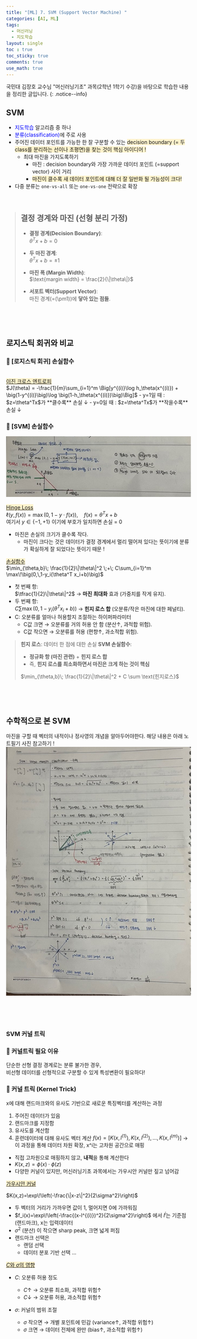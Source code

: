 ```yaml
---
title: "[ML] 7. SVM (Support Vector Machine) "
categories: [AI, ML]
tags:
  - 머신러닝
  - 지도학습
layout: single
toc : true
toc_sticky: true
comments: true
use_math: true
---
```


국민대 김장호 교수님 "머신러닝기초" 과목(2학년 1학기 수강)을 바탕으로 학습한 내용을 정리한 글입니다.
{: .notice--info}

## SVM
- <span style="color: blue">지도학습</span> 알고리즘 중 하나
- <span style="color: blue">분류(classification)</span>에 주로 사용
- 주어진 데이터 포인트를 가능한 한 잘 구분할 수 있는 <span style="background-color: #fff3cd">decision boundary (= 두 class를 분리하는 선이나 초평면)을 찾는 것이 핵심 아이디어 !</span>
  - 최대 마진을 가지도록하기 
    - 마진 : decision boundary와 가장 가까운 데이터 포인트 (=support vector) 사이 거리
    - <span style="background-color: #fff3cd">마진이 클수록 새 데이터 포인트에 대해 더 잘 일반화 될 가능성이 크다!</span>
- 다중 분류는 `one-vs-all` 또는 `one-vs-one` 전략으로 확장
<br>

> ## 결정 경계와 마진 (선형 분리 가정)
> - **결정 경계(Decision Boundary)**:  
>   $\theta^T x + b = 0$
> 
> - **두 마진 경계**:  
>   $\theta^T x + b = \pm 1$
> 
> - **마진 폭 (Margin Width)**:  
>   $\text{margin width} = \frac{2}{\|\theta\|}$
> - **서포트 벡터(Support Vector)**:  
>   마진 경계(=\(\pm1\))에 **닿아 있는 점들**.  

<br>
<br>
<br>

## 로지스틱 회귀와 비교
### 🐾 [로지스틱 회귀] 손실함수
<br>
<span style="background-color: #fff3cd"><u> 이진 크로스 엔트로피 </u> </span> <br>
$J(\theta) = -\frac{1}{m}\sum_{i=1}^m \Big[y^{(i)}\log h_\theta(x^{(i)}) + \big(1-y^{(i)}\big)\log \big(1-h_\theta(x^{(i)})\big)\Big]$
- y=1일 때 : $z=\theta^Tx$가 **클수록** 손실 ↓
- y=0일 때 : $z=\theta^Tx$가 **작을수록** 손실 ↓

### 🐾 [SVM] 손실함수
![kmeans 클러스터링 그림](/assets/images/hingeloss.png)  
<br>
<span style="background-color: #fff3cd"> <u> Hinge Loss </u>  </span> <br>
$\ell\big(y, f(x)\big)=\max\big(0,\, 1 - y\cdot f(x)\big),\quad f(x)=\theta^T x + b$
<br>
여기서 $y \in \{-1, +1\}$ 이기에 부호가 일치하면 손실 = 0
- 마진은 손실의 크기가 클수록 작다. 
  - 마진이 크다는 것은 데이터가 결정 경계에서 멀리 떨어져 있다는 뜻이기에 분류가 확실하게 잘 되었다는 뜻이기 때문 !
  
<span style="background-color: #fff3cd"><u> 손실함수 </u> </span> <br>
$\min_{\theta,b}\; \frac{1}{2}\|\theta\|^2 \;+\; C\sum_{i=1}^m \max\!\big(0,\,1-y_i(\theta^T x_i+b)\big)$
<br>
- 첫 번째 항:  
  $\tfrac{1}{2}\|\theta\|^2$ → **마진 최대화** 효과 (가중치를 작게 유지).
- 두 번째 항:  
  $C\sum \max(0,1-y_i(\theta^T x_i+b))$ → **힌지 로스 합** (오분류/작은 마진에 대한 페널티).
- C: 오분류를 얼마나 허용할지 조절하는 하이퍼파라미터
  - C값 크면 → 오분류를 거의 허용 안 함 (분산↑, 과적합 위험).
  - C값 작으면 → 오분류를 허용 (편향↑, 과소적합 위험).


> **힌지 로스**: 데이터 한 점에 대한 손실
> **SVM 손실함수**:  
>  - **정규화 항 (마진 관련)** + **힌지 로스 합**  
>   - 즉, **힌지 로스를 최소화하면서 마진은 크게 하는 것이 핵심**
>
> $\min_{\theta,b}\; \frac{1}{2}\|\theta\|^2 + C \sum \text{힌지로스}$

<br>
<br>
<br>

## 수학적으로 본 SVM 
마진을 구할 때 벡터의 내적이나 정사영의 개념을 알아두어야한다. 
해당 내용은 아래 노트필기 사진 참고하기 !
![svm_math](/assets/images/svm_math.png)  

<br>
<br>
<br>

### SVM 커널 트릭
### 🐾 커널트릭 필요 이유
단순한 선형 결정 경계로는 분류 불가한 경우, <br>
비선형 데이터를 선형적으로 구분할 수 있게 특성변환이 필요하다!

### 🐾 커널 트릭 (Kernel Trick)
x에 대해 랜드마크와의 유사도 기반으로 새로운 특징벡터를 계산하는 과정

1. 주어진 데이터가 있음
2. 랜드마크를 지정함
3. 유사도를 계산함
4. 훈련데이터에 대해 유사도 벡터 계산
$f(x) = [K(x,l^{(1)}), K(x,l^{(2)}), \dots, K(x,l^{(m)})]$
-> 이 과정을 통해 데이터 차원 확장, x^i는 고차원 공간으로 매핑

- 직접 고차원으로 매핑하지 않고, **내적**을 통해 계산한다
- $K(x,z)=\phi(x)\cdot\phi(z)$
- 다양한 커널이 있지만, 머신러닝기초 과목에서는 가우시안 커널만 짚고 넘어감
  
<span style="background-color: #fff3cd"><u> 가우시안 커널 </u> </span> <br>

$K(x,z)=\exp\!\left(-\frac{\|x-z\|^2}{2\sigma^2}\right)$

- 두 벡터의 거리가 가까우면 값이 1, 멀어지면 0에 가까워짐
- $f_i(x)=\exp\!\left(-\frac{(x-l^{(i)})^2}{2\sigma^2}\right)$ 에서 $l^i$는 기준점(랜드마크), x는 입력데이터
- $\sigma^2$ (분산) 이 작으면 sharp peak, 크면 넓게 퍼짐
- 랜드마크 선택은
  - 랜덤 선택
  - 데이터 분포 기반 선택 ...


<span style="background-color: #fff3cd"><u> $C$와 $\sigma$의 영향 </u> </span> <br>
- $C$: 오분류 허용 정도  
  - $C\uparrow$ → 오분류 최소화, 과적합 위험↑  
  - $C\downarrow$ → 오분류 허용, 과소적합 위험↑  

- $\sigma$: 커널의 범위 조절  
  - $\sigma$ 작으면 → 개별 포인트에 민감 (variance↑, 과적합 위험↑)  
  - $\sigma$ 크면 → 데이터 전체에 완만 (bias↑, 과소적합 위험↑) 